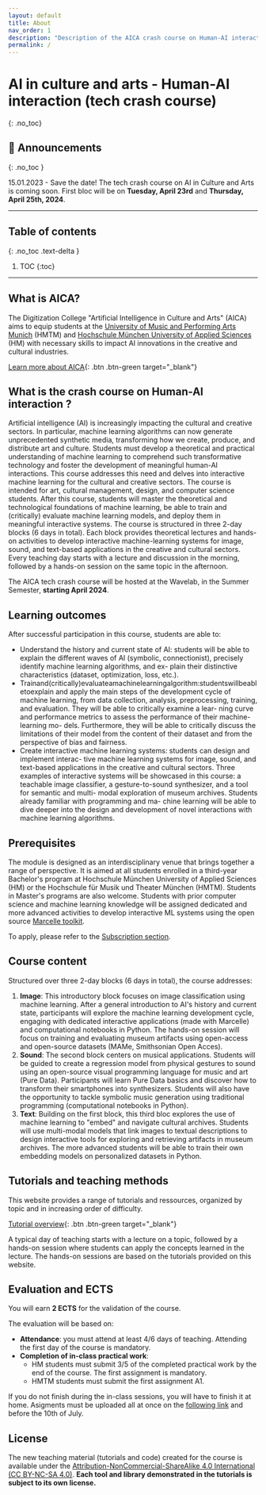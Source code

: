 ```yaml
---
layout: default
title: About
nav_order: 1
description: "Description of the AICA crash course on Human-AI interaction (Summer Semester 2024)"
permalink: /
---
```


# AI in culture and arts -  Human-AI interaction (tech crash course)
{: .no_toc}


## 📰 Announcements
{: .no_toc }

15.01.2023 - Save the date! The tech crash course on AI in Culture and Arts is coming soon. First bloc will be on **Tuesday, April 23rd** and **Thursday, April 25th, 2024**.

---

## Table of contents
{: .no_toc .text-delta }

1. TOC
{:toc}

---
## What is AICA? 

The Digitization College "Artificial Intelligence in Culture and Arts" (AICA) aims to equip students at the [University of Music and Performing Arts Munich](https://hmtm.de/) (HMTM) and [Hochschule München University of Applied Sciences](https://www.hm.edu/en/index.en.html) (HM) with necessary skills to impact AI innovations in the creative and cultural industries.

[Learn more about AICA](https://www.wavelab.io/aica/){: .btn .btn-green
 target="_blank"}


## What is the crash course on Human-AI interaction ?

Artificial intelligence (AI) is increasingly impacting the cultural and creative sectors. In particular, machine learning algorithms can now generate unprecedented synthetic media, transforming how we create, produce, and distribute art and culture. Students must develop a theoretical and practical understanding of machine learning to comprehend such transformative technology and foster the development of meaningful human-AI interactions.
This course addresses this need and delves into interactive machine learning for the cultural and creative sectors. The course is intended for art, cultural management, design, and computer science students. After this course, students will master the theoretical and technological foundations of machine learning, be able to train and (critically) evaluate machine learning models, and deploy them in meaningful interactive systems.
The course is structured in three 2-day blocks (6 days in total). Each block provides theoretical lectures and hands-on activities to develop interactive machine-learning systems for image, sound, and text-based applications in the creative and cultural sectors. Every teaching day starts with a lecture and discussion in the morning, followed by a hands-on session on the same topic in the afternoon.

The AICA tech crash course will be hosted at the Wavelab, in the Summer Semester, **starting April 2024**.


## Learning outcomes

After successful participation in this course, students are able to:

- Understand the history and current state of AI: students will be able to explain the different waves of AI (symbolic, connectionist), precisely identify machine learning algorithms, and ex- plain their distinctive characteristics (dataset, optimization, loss, etc.).
- Trainand(critically)evaluateamachinelearningalgorithm:studentswillbeabletoexplain and apply the main steps of the development cycle of machine learning, from data collection, analysis, preprocessing, training, and evaluation. They will be able to critically examine a lear- ning curve and performance metrics to assess the performance of their machine-learning mo- dels. Furthermore, they will be able to critically discuss the limitations of their model from the content of their dataset and from the perspective of bias and fairness.
- Create interactive machine learning systems: students can design and implement interac- tive machine learning systems for image, sound, and text-based applications in the creative and cultural sectors. Three examples of interactive systems will be showcased in this course: a teachable image classifier, a gesture-to-sound synthesizer, and a tool for semantic and multi- modal exploration of museum archives. Students already familiar with programming and ma- chine learning will be able to dive deeper into the design and development of novel interactions with machine learning algorithms.

## Prerequisites

The module is designed as an interdisciplinary venue that brings together a range of perspective.
It is aimed at all students enrolled in a third-year Bachelor's program at Hochschule München University of Applied Sciences (HM) or the Hochschule für Musik und Theater München (HMTM). Students in Master's programs are also welcome. Students with prior computer science and machine learning knowledge will be assigned dedicated and more advanced activities to develop interactive ML systems using the open source [Marcelle toolkit](https://marcelle.dev/).

To apply, please refer to the [Subscription section](/content/subscription/).

## Course content

Structured over three 2-day blocks (6 days in total), the course addresses:

1. **Image**: This introductory block focuses on image classification using machine learning. After a general introduction to AI's history and current state, participants will explore the machine learning development cycle, engaging with dedicated interactive applications (made with Marcelle) and computational notebooks in Python. The hands-on session will focus on training and evaluating museum artifacts using open-access and open-source datasets (MAMe, Smithsonian Open Acces).
2. **Sound**: The second block centers on musical applications. Students will be guided to create a regression model from physical gestures to sound using an open-source visual programming language for music and art (Pure Data). Participants will learn Pure Data basics and discover how to transform their smartphones into synthesizers. Students will also have the opportunity to tackle symbolic music generation using traditional programming (computational notebooks in Python).
3. **Text**: Building on the first block, this third bloc explores the use of machine learning to "embed" and navigate cultural archives. Students will use multi-modal models that link images to textual descriptions to design interactive tools for exploring and retrieving artifacts in museum archives. The more advanced students will be able to train their own embedding models on personalized datasets in Python.

## Tutorials and teaching methods

This website provides a range of tutorials and ressources, organized by topic and in increasing order of difficulty.

[Tutorial overview](/docs/tutorials){: .btn .btn-green
 target="_blank"}

A typical day of teaching starts with a lecture on a topic, followed by a hands-on session where students can apply the concepts learned in the lecture. The hands-on sessions are based on the tutorials provided on this website.

## Evaluation and ECTS

You will earn **2 ECTS** for the validation of the course.

The evaluation will be based on:
- **Attendance**: you must attend at least 4/6 days of teaching. Attending the first day of the course is mandatory.
- **Completion of in-class practical work**: 
    - HM students must submit 3/5 of the completed practical work by the end of the course. The first assignment is mandatory.
    - HMTM students must submit the first assignment A1.

If you do not finish during the in-class sessions, you will have to finish it at home. Asigments must be uploaded all at once on the [following link](https://syncandshare.lrz.de/preparefilelink?folderID=2T2RaHJC89QbsksttbdtP) and before the 10th of July.

<!-- ## Credits and attributions

The tutorial are based on several **open-source tools and libraries** developed by talented researchers and developers. Without them, this course would not be possible. 
Discover all of them in section [Credits and attributions](/docs/credits){: target="_blank"}. -->

## License

The new teaching material (tutorials and code) created for the course is available under the [Attribution-NonCommercial-ShareAlike 4.0 International (CC BY-NC-SA 4.0)](https://creativecommons.org/licenses/by-nc-sa/4.0/).
**Each tool and library demonstrated in the tutorials is subject to its own license.**
